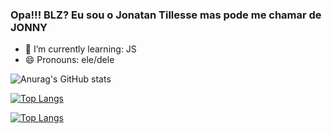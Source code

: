 ### Opa!!! BLZ?      Eu sou o Jonatan Tillesse mas pode me chamar de JONNY

- 🌱 I’m currently learning: JS
- 😄 Pronouns: ele/dele





![Anurag's GitHub stats](https://github-readme-stats.vercel.app/api?username=Tillesse&show_icons=true&theme=transparent)

[![Top Langs](https://github-readme-stats.vercel.app/api/top-langs/?username=Tillesse)](https://github.com/Tillesse/github-readme-stats)

[![Top Langs](https://github-readme-stats.vercel.app/api/top-langs/?username=Tillesse&layout=compact)](https://github.com/Tillesse/github-readme-stats)

